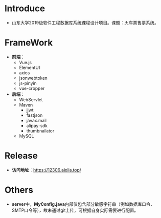 # Introduce

* 山东大学2019级软件工程数据库系统课程设计项目。课题：火车票售票系统。

# FrameWork

* **前端**：
  * Vue.js
  * ElementUI
  * axios
  * jsonwebtoken
  * js-pinyin
  * vue-cropper
* **后端**：
  * WebServlet
  * Maven
    * jjwt
    * fastjson
    * javax.mail
    * alipay-sdk
    * thumbnailator
  * MySQL

# Release

* **访问地址**：https://12306.aiolia.top/

# Others

* **server**中，**MyConfig.java**内部仅包含部分敏感字符串（例如数据库口令、SMTP口令等），故未通过git上传，可根据自身实际需要进行配置。
